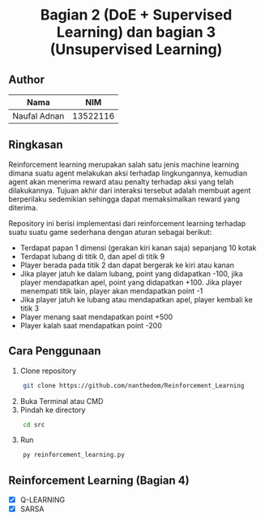 <div align="center">
  <h1>Bagian 2 (DoE + Supervised Learning) dan bagian 3 (Unsupervised Learning)</h1>
</div>

## Author
|Nama|NIM|
|-|-|
|Naufal Adnan|13522116|

## Ringkasan
Reinforcement learning merupakan salah satu jenis machine learning dimana suatu agent melakukan aksi terhadap lingkungannya, kemudian agent akan menerima reward atau penalty terhadap aksi yang telah dilakukannya. Tujuan akhir dari interaksi tersebut adalah membuat agent berperilaku sedemikian sehingga dapat memaksimalkan reward yang diterima.

Repository ini berisi implementasi dari reinforcement learning terhadap suatu suatu game sederhana dengan aturan sebagai berikut:
- Terdapat papan 1 dimensi (gerakan kiri kanan saja) sepanjang 10 kotak
- Terdapat lubang di titik 0, dan apel di titik 9
- Player berada pada titik 2 dan dapat bergerak ke kiri atau kanan
- Jika player jatuh ke dalam lubang, point yang didapatkan -100, jika player mendapatkan apel, point yang didapatkan +100. Jika player menempati titik lain, player akan mendapatkan point -1
- Jika player jatuh ke lubang atau mendapatkan apel, player kembali ke titik 3
- Player menang saat mendapatkan point +500
- Player kalah saat mendapatkan point -200


## Cara Penggunaan
1. Clone repository
``` sh
    git clone https://github.com/nanthedom/Reinforcement_Learning
```
2. Buka Terminal atau CMD
3. Pindah ke directory
``` sh
    cd src
```
3. Run
``` sh
    py reinforcement_learning.py
```

## Reinforcement Learning (Bagian 4)
- [x] Q-LEARNING
- [x] SARSA
